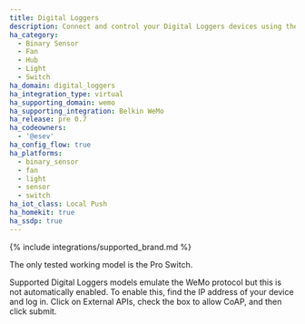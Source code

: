 ```yaml
---
title: Digital Loggers
description: Connect and control your Digital Loggers devices using the Belkin WeMo integration
ha_category:
  - Binary Sensor
  - Fan
  - Hub
  - Light
  - Switch
ha_domain: digital_loggers
ha_integration_type: virtual
ha_supporting_domain: wemo
ha_supporting_integration: Belkin WeMo
ha_release: pre 0.7
ha_codeowners:
  - '@esev'
ha_config_flow: true
ha_platforms:
  - binary_sensor
  - fan
  - light
  - sensor
  - switch
ha_iot_class: Local Push
ha_homekit: true
ha_ssdp: true
---
```


{% include integrations/supported_brand.md %}

The only tested working model is the Pro Switch.

Supported Digital Loggers models emulate the WeMo protocol but this is not automatically enabled.
To enable this, find the IP address of your device and log in. Click on External APIs, check the box to allow CoAP, and then click submit.
